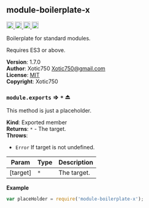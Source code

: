 <a name="module_module-boilerplate-x"></a>

## module-boilerplate-x
<a href="https://travis-ci.org/Xotic750/module-boilerplate-x"
title="Travis status">
<img
src="https://travis-ci.org/Xotic750/module-boilerplate-x.svg?branch=master"
alt="Travis status" height="18">
</a>
<a href="https://david-dm.org/Xotic750/module-boilerplate-x"
title="Dependency status">
<img src="https://david-dm.org/Xotic750/module-boilerplate-x.svg"
alt="Dependency status" height="18"/>
</a>
<a
href="https://david-dm.org/Xotic750/module-boilerplate-x#info=devDependencies"
title="devDependency status">
<img src="https://david-dm.org/Xotic750/module-boilerplate-x/dev-status.svg"
alt="devDependency status" height="18"/>
</a>
<a href="https://badge.fury.io/js/module-boilerplate-x" title="npm version">
<img src="https://badge.fury.io/js/module-boilerplate-x.svg"
alt="npm version" height="18">
</a>

Boilerplate for standard modules.

Requires ES3 or above.

**Version**: 1.7.0  
**Author**: Xotic750 <Xotic750@gmail.com>  
**License**: [MIT](&lt;https://opensource.org/licenses/MIT&gt;)  
**Copyright**: Xotic750  
<a name="exp_module_module-boilerplate-x--module.exports"></a>

### `module.exports` ⇒ <code>\*</code> ⏏
This method is just a placeholder.

**Kind**: Exported member  
**Returns**: <code>\*</code> - The target.  
**Throws**:

- <code>Error</code> If target is not undefined.


| Param | Type | Description |
| --- | --- | --- |
| [target] | <code>\*</code> | The target. |

**Example**  
```js
var placeHolder = require('module-boilerplate-x');
```
